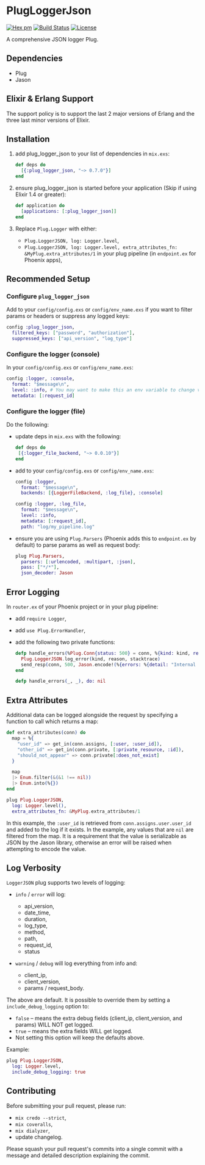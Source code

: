 # PlugLoggerJson
[![Hex pm](http://img.shields.io/hexpm/v/plug_logger_json.svg?style=flat)](https://hex.pm/packages/plug_logger_json)
[![Build Status](https://travis-ci.org/bleacherreport/plug_logger_json.svg?branch=master)](https://travis-ci.org/bleacherreport/plug_logger_json)
[![License](https://img.shields.io/badge/license-Apache%202-blue.svg)](https://github.com/bleacherreport/plug_logger_json/blob/master/LICENSE)

A comprehensive JSON logger Plug.

## Dependencies

* Plug
* Jason

## Elixir & Erlang Support

The support policy is to support the last 2 major versions of Erlang and the three last minor versions of Elixir.

## Installation

1. add plug_logger_json to your list of dependencies in `mix.exs`:

   ```elixir
   def deps do
     [{:plug_logger_json, "~> 0.7.0"}]
   end
   ```

2. ensure plug_logger_json is started before your application (Skip if using Elixir 1.4 or greater):

   ```elixir
   def application do
     [applications: [:plug_logger_json]]
   end
   ```

3. Replace `Plug.Logger` with either:

   * `Plug.LoggerJSON, log: Logger.level`,
   * `Plug.LoggerJSON, log: Logger.level, extra_attributes_fn: &MyPlug.extra_attributes/1` in your plug pipeline (in `endpoint.ex` for Phoenix apps),

## Recommended Setup

### Configure `plug_logger_json`

Add to your `config/config.exs` or `config/env_name.exs` if you want to filter params or headers or suppress any logged keys:

```elixir
config :plug_logger_json,
  filtered_keys: ["password", "authorization"],
  suppressed_keys: ["api_version", "log_type"]
```

### Configure the logger (console)

In your `config/config.exs` or `config/env_name.exs`:

```elixir
config :logger, :console,
  format: "$message\n",
  level: :info, # You may want to make this an env variable to change verbosity of the logs
  metadata: [:request_id]
```

### Configure the logger (file)

Do the following:

* update deps in `mix.exs` with the following:

    ```elixir
    def deps do
     [{:logger_file_backend, "~> 0.0.10"}]
    end
    ```

* add to your `config/config.exs` or `config/env_name.exs`:

    ```elixir
    config :logger,
      format: "$message\n",
      backends: [{LoggerFileBackend, :log_file}, :console]

    config :logger, :log_file,
      format: "$message\n",
      level: :info,
      metadata: [:request_id],
      path: "log/my_pipeline.log"
    ```

* ensure you are using `Plug.Parsers` (Phoenix adds this to `endpoint.ex` by default) to parse params as well as request body:

    ```elixir
    plug Plug.Parsers,
      parsers: [:urlencoded, :multipart, :json],
      pass: ["*/*"],
      json_decoder: Jason
    ```

## Error Logging

In `router.ex` of your Phoenix project or in your plug pipeline:

* add `require Logger`,
* add `use Plug.ErrorHandler`,
* add the following two private functions:

    ```elixir
    defp handle_errors(%Plug.Conn{status: 500} = conn, %{kind: kind, reason: reason, stack: stacktrace}) do
      Plug.LoggerJSON.log_error(kind, reason, stacktrace)
      send_resp(conn, 500, Jason.encode!(%{errors: %{detail: "Internal server error"}}))
    end

    defp handle_errors(_, _), do: nil
    ```

## Extra Attributes

Additional data can be logged alongside the request by specifying a function to call which returns a map:

```elixir
def extra_attributes(conn) do
  map = %{
    "user_id" => get_in(conn.assigns, [:user, :user_id]),
    "other_id" => get_in(conn.private, [:private_resource, :id]),
    "should_not_appear" => conn.private[:does_not_exist]
  }

  map
  |> Enum.filter(&(&1 !== nil))
  |> Enum.into(%{})
end

plug Plug.LoggerJSON,
  log: Logger.level(),
  extra_attributes_fn: &MyPlug.extra_attributes/1
```

In this example, the `:user_id` is retrieved from `conn.assigns.user.user_id` and added to the log if it exists. In the example, any values that are `nil` are filtered from the map. It is a requirement that the value is serializable as JSON by the Jason library, otherwise an error will be raised when attempting to encode the value.

## Log Verbosity

`LoggerJSON` plug supports two levels of logging:

  * `info` / `error` will log:

    * api_version,
    * date_time,
    * duration,
    * log_type,
    * method,
    * path,
    * request_id,
    * status

  * `warning` / `debug` will log everything from info and:

    * client_ip,
    * client_version,
    * params / request_body.

The above are default. It is possible to override them by setting a `include_debug_logging` option to:

  * `false` – means the extra debug fields (client_ip, client_version, and params) WILL NOT get logged.
  * `true` – means the extra fields WILL get logged.
  * Not setting this option will keep the defaults above.

Example:

```elixir
plug Plug.LoggerJSON,
  log: Logger.level,
  include_debug_logging: true
```

## Contributing

Before submitting your pull request, please run:

  * `mix credo --strict`,
  * `mix coveralls`,
  * `mix dialyzer`,
  *  update changelog.

Please squash your pull request's commits into a single commit with a message and detailed description explaining the commit.
